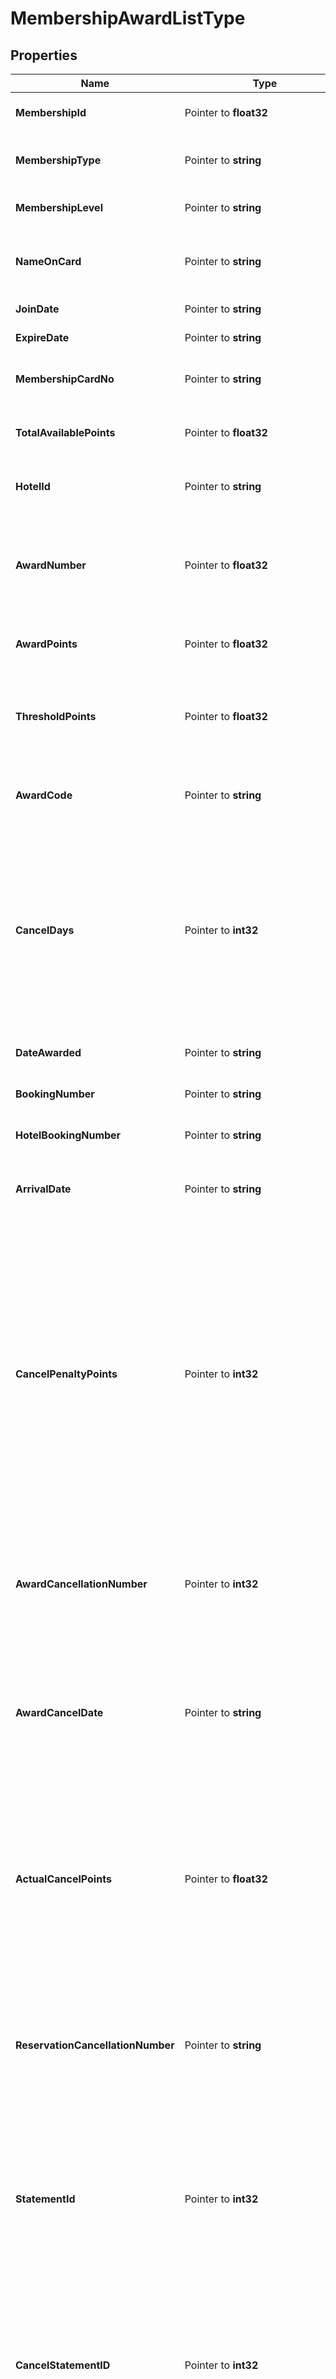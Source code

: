 # MembershipAwardListType

## Properties

Name | Type | Description | Notes
------------ | ------------- | ------------- | -------------
**MembershipId** | Pointer to **float32** | Card number of the membership. | [optional] 
**MembershipType** | Pointer to **string** | Membership type for which awards are defined. | [optional] 
**MembershipLevel** | Pointer to **string** | Level of this Membership Type. | [optional] 
**NameOnCard** | Pointer to **string** | Name to be displayed on the membership card. | [optional] 
**JoinDate** | Pointer to **string** | Joined date on the Card. | [optional] 
**ExpireDate** | Pointer to **string** | Expiry date on the Card. | [optional] 
**MembershipCardNo** | Pointer to **string** | Indicates Membership Card Number. | [optional] 
**TotalAvailablePoints** | Pointer to **float32** | Total award points available for redemption. | [optional] 
**HotelId** | Pointer to **string** | Property at which the award was issued. | [optional] 
**AwardNumber** | Pointer to **float32** | An identifying number of the award, assigned by the system when the award was issued. | [optional] 
**AwardPoints** | Pointer to **float32** | Number of points required by the award. | [optional] 
**ThresholdPoints** | Pointer to **float32** | Indicates member is below the threshold limit or not to request award. | [optional] 
**AwardCode** | Pointer to **string** | Code assigned to this membership award. | [optional] 
**CancelDays** | Pointer to **int32** | The cancel days, set up in awards configuration that establishes the number of days before arrival when a reservation may be cancelled without an award points penalty. | [optional] 
**DateAwarded** | Pointer to **string** | Date when the award was issued | [optional] 
**BookingNumber** | Pointer to **string** | Reservation confirmation number. | [optional] 
**HotelBookingNumber** | Pointer to **string** | Property Reservation number. | [optional] 
**ArrivalDate** | Pointer to **string** | The arrival date of the stay for when the award is associated. | [optional] 
**CancelPenaltyPoints** | Pointer to **int32** | The award points that will be deducted (based on a cancel days restriction) if the award is cancelled. (Cancel days, set up in awards configuration, and establish the number of days before arrival when a reservation may be cancelled without an award points penalty.) | [optional] 
**AwardCancellationNumber** | Pointer to **int32** | If the award was cancelled, the system-generated award cancellation number appears here. | [optional] 
**AwardCancelDate** | Pointer to **string** | If the reservation associated with the award was cancelled, the reservation cancellation date appears here. | [optional] 
**ActualCancelPoints** | Pointer to **float32** | The number of points actually deducted from the member&#39;s total award points if there is a penalty points restriction associated with the award cancellation. | [optional] 
**ReservationCancellationNumber** | Pointer to **string** | If the reservation associated with the award was cancelled, the reservation cancellation number appears here. | [optional] 
**StatementId** | Pointer to **int32** | If this award was included on a statement, the statement ID appears here. The field is blank if the award has not yet been reported on a statement | [optional] 
**CancelStatementID** | Pointer to **int32** | If this award was included on a statement, the cancel statement ID appears here. The field is blank if the award has not yet been reported on a statement | [optional] 
**MemberStatementId** | Pointer to **int32** | If this award was included on a statement, the member statement ID appears here. The field is blank if the award has not yet been reported on a statement | [optional] 
**CancelMemberStatementID** | Pointer to **int32** | If this award was included on a statement, the cancel member statement ID appears here. The field is blank if the award has not yet been reported on a statement | [optional] 
**NumberOfNights** | Pointer to **int32** | Number of nights cancel policy is applicable. | [optional] 
**StayDate** | Pointer to **string** | The date of the reservation associated with the award. There may be more than one date (multiple nights) associated with award | [optional] 
**DepartureDate** | Pointer to **string** | The date of the departure of the reservation associated with the award. There may be more than one date (multiple nights) associated with award | [optional] 
**CancelPolicyType** | Pointer to **string** | Type of cancel policy. | [optional] 
**AwardSource** | Pointer to **string** | The source for the reservation associated with the award. | [optional] 
**CalculatedCancelPoints** | Pointer to **float32** | Total calculated points to cancel an issued award. | [optional] 
**AwardBasedOn** | Pointer to [**MembershipAwardBasedOnType**](MembershipAwardBasedOnType.md) |  | [optional] 
**PmsResvNo** | Pointer to **string** | Indicates PMS Reservation Number. | [optional] 
**CrsBookNo** | Pointer to **string** | Indicates CRS Booking Number. | [optional] 
**Product** | Pointer to **string** | Indicates the Product associated with the award. | [optional] 
**RatePlanCode** | Pointer to **string** | Rate plan code associated with the award. | [optional] 

## Methods

### NewMembershipAwardListType

`func NewMembershipAwardListType() *MembershipAwardListType`

NewMembershipAwardListType instantiates a new MembershipAwardListType object
This constructor will assign default values to properties that have it defined,
and makes sure properties required by API are set, but the set of arguments
will change when the set of required properties is changed

### NewMembershipAwardListTypeWithDefaults

`func NewMembershipAwardListTypeWithDefaults() *MembershipAwardListType`

NewMembershipAwardListTypeWithDefaults instantiates a new MembershipAwardListType object
This constructor will only assign default values to properties that have it defined,
but it doesn't guarantee that properties required by API are set

### GetMembershipId

`func (o *MembershipAwardListType) GetMembershipId() float32`

GetMembershipId returns the MembershipId field if non-nil, zero value otherwise.

### GetMembershipIdOk

`func (o *MembershipAwardListType) GetMembershipIdOk() (*float32, bool)`

GetMembershipIdOk returns a tuple with the MembershipId field if it's non-nil, zero value otherwise
and a boolean to check if the value has been set.

### SetMembershipId

`func (o *MembershipAwardListType) SetMembershipId(v float32)`

SetMembershipId sets MembershipId field to given value.

### HasMembershipId

`func (o *MembershipAwardListType) HasMembershipId() bool`

HasMembershipId returns a boolean if a field has been set.

### GetMembershipType

`func (o *MembershipAwardListType) GetMembershipType() string`

GetMembershipType returns the MembershipType field if non-nil, zero value otherwise.

### GetMembershipTypeOk

`func (o *MembershipAwardListType) GetMembershipTypeOk() (*string, bool)`

GetMembershipTypeOk returns a tuple with the MembershipType field if it's non-nil, zero value otherwise
and a boolean to check if the value has been set.

### SetMembershipType

`func (o *MembershipAwardListType) SetMembershipType(v string)`

SetMembershipType sets MembershipType field to given value.

### HasMembershipType

`func (o *MembershipAwardListType) HasMembershipType() bool`

HasMembershipType returns a boolean if a field has been set.

### GetMembershipLevel

`func (o *MembershipAwardListType) GetMembershipLevel() string`

GetMembershipLevel returns the MembershipLevel field if non-nil, zero value otherwise.

### GetMembershipLevelOk

`func (o *MembershipAwardListType) GetMembershipLevelOk() (*string, bool)`

GetMembershipLevelOk returns a tuple with the MembershipLevel field if it's non-nil, zero value otherwise
and a boolean to check if the value has been set.

### SetMembershipLevel

`func (o *MembershipAwardListType) SetMembershipLevel(v string)`

SetMembershipLevel sets MembershipLevel field to given value.

### HasMembershipLevel

`func (o *MembershipAwardListType) HasMembershipLevel() bool`

HasMembershipLevel returns a boolean if a field has been set.

### GetNameOnCard

`func (o *MembershipAwardListType) GetNameOnCard() string`

GetNameOnCard returns the NameOnCard field if non-nil, zero value otherwise.

### GetNameOnCardOk

`func (o *MembershipAwardListType) GetNameOnCardOk() (*string, bool)`

GetNameOnCardOk returns a tuple with the NameOnCard field if it's non-nil, zero value otherwise
and a boolean to check if the value has been set.

### SetNameOnCard

`func (o *MembershipAwardListType) SetNameOnCard(v string)`

SetNameOnCard sets NameOnCard field to given value.

### HasNameOnCard

`func (o *MembershipAwardListType) HasNameOnCard() bool`

HasNameOnCard returns a boolean if a field has been set.

### GetJoinDate

`func (o *MembershipAwardListType) GetJoinDate() string`

GetJoinDate returns the JoinDate field if non-nil, zero value otherwise.

### GetJoinDateOk

`func (o *MembershipAwardListType) GetJoinDateOk() (*string, bool)`

GetJoinDateOk returns a tuple with the JoinDate field if it's non-nil, zero value otherwise
and a boolean to check if the value has been set.

### SetJoinDate

`func (o *MembershipAwardListType) SetJoinDate(v string)`

SetJoinDate sets JoinDate field to given value.

### HasJoinDate

`func (o *MembershipAwardListType) HasJoinDate() bool`

HasJoinDate returns a boolean if a field has been set.

### GetExpireDate

`func (o *MembershipAwardListType) GetExpireDate() string`

GetExpireDate returns the ExpireDate field if non-nil, zero value otherwise.

### GetExpireDateOk

`func (o *MembershipAwardListType) GetExpireDateOk() (*string, bool)`

GetExpireDateOk returns a tuple with the ExpireDate field if it's non-nil, zero value otherwise
and a boolean to check if the value has been set.

### SetExpireDate

`func (o *MembershipAwardListType) SetExpireDate(v string)`

SetExpireDate sets ExpireDate field to given value.

### HasExpireDate

`func (o *MembershipAwardListType) HasExpireDate() bool`

HasExpireDate returns a boolean if a field has been set.

### GetMembershipCardNo

`func (o *MembershipAwardListType) GetMembershipCardNo() string`

GetMembershipCardNo returns the MembershipCardNo field if non-nil, zero value otherwise.

### GetMembershipCardNoOk

`func (o *MembershipAwardListType) GetMembershipCardNoOk() (*string, bool)`

GetMembershipCardNoOk returns a tuple with the MembershipCardNo field if it's non-nil, zero value otherwise
and a boolean to check if the value has been set.

### SetMembershipCardNo

`func (o *MembershipAwardListType) SetMembershipCardNo(v string)`

SetMembershipCardNo sets MembershipCardNo field to given value.

### HasMembershipCardNo

`func (o *MembershipAwardListType) HasMembershipCardNo() bool`

HasMembershipCardNo returns a boolean if a field has been set.

### GetTotalAvailablePoints

`func (o *MembershipAwardListType) GetTotalAvailablePoints() float32`

GetTotalAvailablePoints returns the TotalAvailablePoints field if non-nil, zero value otherwise.

### GetTotalAvailablePointsOk

`func (o *MembershipAwardListType) GetTotalAvailablePointsOk() (*float32, bool)`

GetTotalAvailablePointsOk returns a tuple with the TotalAvailablePoints field if it's non-nil, zero value otherwise
and a boolean to check if the value has been set.

### SetTotalAvailablePoints

`func (o *MembershipAwardListType) SetTotalAvailablePoints(v float32)`

SetTotalAvailablePoints sets TotalAvailablePoints field to given value.

### HasTotalAvailablePoints

`func (o *MembershipAwardListType) HasTotalAvailablePoints() bool`

HasTotalAvailablePoints returns a boolean if a field has been set.

### GetHotelId

`func (o *MembershipAwardListType) GetHotelId() string`

GetHotelId returns the HotelId field if non-nil, zero value otherwise.

### GetHotelIdOk

`func (o *MembershipAwardListType) GetHotelIdOk() (*string, bool)`

GetHotelIdOk returns a tuple with the HotelId field if it's non-nil, zero value otherwise
and a boolean to check if the value has been set.

### SetHotelId

`func (o *MembershipAwardListType) SetHotelId(v string)`

SetHotelId sets HotelId field to given value.

### HasHotelId

`func (o *MembershipAwardListType) HasHotelId() bool`

HasHotelId returns a boolean if a field has been set.

### GetAwardNumber

`func (o *MembershipAwardListType) GetAwardNumber() float32`

GetAwardNumber returns the AwardNumber field if non-nil, zero value otherwise.

### GetAwardNumberOk

`func (o *MembershipAwardListType) GetAwardNumberOk() (*float32, bool)`

GetAwardNumberOk returns a tuple with the AwardNumber field if it's non-nil, zero value otherwise
and a boolean to check if the value has been set.

### SetAwardNumber

`func (o *MembershipAwardListType) SetAwardNumber(v float32)`

SetAwardNumber sets AwardNumber field to given value.

### HasAwardNumber

`func (o *MembershipAwardListType) HasAwardNumber() bool`

HasAwardNumber returns a boolean if a field has been set.

### GetAwardPoints

`func (o *MembershipAwardListType) GetAwardPoints() float32`

GetAwardPoints returns the AwardPoints field if non-nil, zero value otherwise.

### GetAwardPointsOk

`func (o *MembershipAwardListType) GetAwardPointsOk() (*float32, bool)`

GetAwardPointsOk returns a tuple with the AwardPoints field if it's non-nil, zero value otherwise
and a boolean to check if the value has been set.

### SetAwardPoints

`func (o *MembershipAwardListType) SetAwardPoints(v float32)`

SetAwardPoints sets AwardPoints field to given value.

### HasAwardPoints

`func (o *MembershipAwardListType) HasAwardPoints() bool`

HasAwardPoints returns a boolean if a field has been set.

### GetThresholdPoints

`func (o *MembershipAwardListType) GetThresholdPoints() float32`

GetThresholdPoints returns the ThresholdPoints field if non-nil, zero value otherwise.

### GetThresholdPointsOk

`func (o *MembershipAwardListType) GetThresholdPointsOk() (*float32, bool)`

GetThresholdPointsOk returns a tuple with the ThresholdPoints field if it's non-nil, zero value otherwise
and a boolean to check if the value has been set.

### SetThresholdPoints

`func (o *MembershipAwardListType) SetThresholdPoints(v float32)`

SetThresholdPoints sets ThresholdPoints field to given value.

### HasThresholdPoints

`func (o *MembershipAwardListType) HasThresholdPoints() bool`

HasThresholdPoints returns a boolean if a field has been set.

### GetAwardCode

`func (o *MembershipAwardListType) GetAwardCode() string`

GetAwardCode returns the AwardCode field if non-nil, zero value otherwise.

### GetAwardCodeOk

`func (o *MembershipAwardListType) GetAwardCodeOk() (*string, bool)`

GetAwardCodeOk returns a tuple with the AwardCode field if it's non-nil, zero value otherwise
and a boolean to check if the value has been set.

### SetAwardCode

`func (o *MembershipAwardListType) SetAwardCode(v string)`

SetAwardCode sets AwardCode field to given value.

### HasAwardCode

`func (o *MembershipAwardListType) HasAwardCode() bool`

HasAwardCode returns a boolean if a field has been set.

### GetCancelDays

`func (o *MembershipAwardListType) GetCancelDays() int32`

GetCancelDays returns the CancelDays field if non-nil, zero value otherwise.

### GetCancelDaysOk

`func (o *MembershipAwardListType) GetCancelDaysOk() (*int32, bool)`

GetCancelDaysOk returns a tuple with the CancelDays field if it's non-nil, zero value otherwise
and a boolean to check if the value has been set.

### SetCancelDays

`func (o *MembershipAwardListType) SetCancelDays(v int32)`

SetCancelDays sets CancelDays field to given value.

### HasCancelDays

`func (o *MembershipAwardListType) HasCancelDays() bool`

HasCancelDays returns a boolean if a field has been set.

### GetDateAwarded

`func (o *MembershipAwardListType) GetDateAwarded() string`

GetDateAwarded returns the DateAwarded field if non-nil, zero value otherwise.

### GetDateAwardedOk

`func (o *MembershipAwardListType) GetDateAwardedOk() (*string, bool)`

GetDateAwardedOk returns a tuple with the DateAwarded field if it's non-nil, zero value otherwise
and a boolean to check if the value has been set.

### SetDateAwarded

`func (o *MembershipAwardListType) SetDateAwarded(v string)`

SetDateAwarded sets DateAwarded field to given value.

### HasDateAwarded

`func (o *MembershipAwardListType) HasDateAwarded() bool`

HasDateAwarded returns a boolean if a field has been set.

### GetBookingNumber

`func (o *MembershipAwardListType) GetBookingNumber() string`

GetBookingNumber returns the BookingNumber field if non-nil, zero value otherwise.

### GetBookingNumberOk

`func (o *MembershipAwardListType) GetBookingNumberOk() (*string, bool)`

GetBookingNumberOk returns a tuple with the BookingNumber field if it's non-nil, zero value otherwise
and a boolean to check if the value has been set.

### SetBookingNumber

`func (o *MembershipAwardListType) SetBookingNumber(v string)`

SetBookingNumber sets BookingNumber field to given value.

### HasBookingNumber

`func (o *MembershipAwardListType) HasBookingNumber() bool`

HasBookingNumber returns a boolean if a field has been set.

### GetHotelBookingNumber

`func (o *MembershipAwardListType) GetHotelBookingNumber() string`

GetHotelBookingNumber returns the HotelBookingNumber field if non-nil, zero value otherwise.

### GetHotelBookingNumberOk

`func (o *MembershipAwardListType) GetHotelBookingNumberOk() (*string, bool)`

GetHotelBookingNumberOk returns a tuple with the HotelBookingNumber field if it's non-nil, zero value otherwise
and a boolean to check if the value has been set.

### SetHotelBookingNumber

`func (o *MembershipAwardListType) SetHotelBookingNumber(v string)`

SetHotelBookingNumber sets HotelBookingNumber field to given value.

### HasHotelBookingNumber

`func (o *MembershipAwardListType) HasHotelBookingNumber() bool`

HasHotelBookingNumber returns a boolean if a field has been set.

### GetArrivalDate

`func (o *MembershipAwardListType) GetArrivalDate() string`

GetArrivalDate returns the ArrivalDate field if non-nil, zero value otherwise.

### GetArrivalDateOk

`func (o *MembershipAwardListType) GetArrivalDateOk() (*string, bool)`

GetArrivalDateOk returns a tuple with the ArrivalDate field if it's non-nil, zero value otherwise
and a boolean to check if the value has been set.

### SetArrivalDate

`func (o *MembershipAwardListType) SetArrivalDate(v string)`

SetArrivalDate sets ArrivalDate field to given value.

### HasArrivalDate

`func (o *MembershipAwardListType) HasArrivalDate() bool`

HasArrivalDate returns a boolean if a field has been set.

### GetCancelPenaltyPoints

`func (o *MembershipAwardListType) GetCancelPenaltyPoints() int32`

GetCancelPenaltyPoints returns the CancelPenaltyPoints field if non-nil, zero value otherwise.

### GetCancelPenaltyPointsOk

`func (o *MembershipAwardListType) GetCancelPenaltyPointsOk() (*int32, bool)`

GetCancelPenaltyPointsOk returns a tuple with the CancelPenaltyPoints field if it's non-nil, zero value otherwise
and a boolean to check if the value has been set.

### SetCancelPenaltyPoints

`func (o *MembershipAwardListType) SetCancelPenaltyPoints(v int32)`

SetCancelPenaltyPoints sets CancelPenaltyPoints field to given value.

### HasCancelPenaltyPoints

`func (o *MembershipAwardListType) HasCancelPenaltyPoints() bool`

HasCancelPenaltyPoints returns a boolean if a field has been set.

### GetAwardCancellationNumber

`func (o *MembershipAwardListType) GetAwardCancellationNumber() int32`

GetAwardCancellationNumber returns the AwardCancellationNumber field if non-nil, zero value otherwise.

### GetAwardCancellationNumberOk

`func (o *MembershipAwardListType) GetAwardCancellationNumberOk() (*int32, bool)`

GetAwardCancellationNumberOk returns a tuple with the AwardCancellationNumber field if it's non-nil, zero value otherwise
and a boolean to check if the value has been set.

### SetAwardCancellationNumber

`func (o *MembershipAwardListType) SetAwardCancellationNumber(v int32)`

SetAwardCancellationNumber sets AwardCancellationNumber field to given value.

### HasAwardCancellationNumber

`func (o *MembershipAwardListType) HasAwardCancellationNumber() bool`

HasAwardCancellationNumber returns a boolean if a field has been set.

### GetAwardCancelDate

`func (o *MembershipAwardListType) GetAwardCancelDate() string`

GetAwardCancelDate returns the AwardCancelDate field if non-nil, zero value otherwise.

### GetAwardCancelDateOk

`func (o *MembershipAwardListType) GetAwardCancelDateOk() (*string, bool)`

GetAwardCancelDateOk returns a tuple with the AwardCancelDate field if it's non-nil, zero value otherwise
and a boolean to check if the value has been set.

### SetAwardCancelDate

`func (o *MembershipAwardListType) SetAwardCancelDate(v string)`

SetAwardCancelDate sets AwardCancelDate field to given value.

### HasAwardCancelDate

`func (o *MembershipAwardListType) HasAwardCancelDate() bool`

HasAwardCancelDate returns a boolean if a field has been set.

### GetActualCancelPoints

`func (o *MembershipAwardListType) GetActualCancelPoints() float32`

GetActualCancelPoints returns the ActualCancelPoints field if non-nil, zero value otherwise.

### GetActualCancelPointsOk

`func (o *MembershipAwardListType) GetActualCancelPointsOk() (*float32, bool)`

GetActualCancelPointsOk returns a tuple with the ActualCancelPoints field if it's non-nil, zero value otherwise
and a boolean to check if the value has been set.

### SetActualCancelPoints

`func (o *MembershipAwardListType) SetActualCancelPoints(v float32)`

SetActualCancelPoints sets ActualCancelPoints field to given value.

### HasActualCancelPoints

`func (o *MembershipAwardListType) HasActualCancelPoints() bool`

HasActualCancelPoints returns a boolean if a field has been set.

### GetReservationCancellationNumber

`func (o *MembershipAwardListType) GetReservationCancellationNumber() string`

GetReservationCancellationNumber returns the ReservationCancellationNumber field if non-nil, zero value otherwise.

### GetReservationCancellationNumberOk

`func (o *MembershipAwardListType) GetReservationCancellationNumberOk() (*string, bool)`

GetReservationCancellationNumberOk returns a tuple with the ReservationCancellationNumber field if it's non-nil, zero value otherwise
and a boolean to check if the value has been set.

### SetReservationCancellationNumber

`func (o *MembershipAwardListType) SetReservationCancellationNumber(v string)`

SetReservationCancellationNumber sets ReservationCancellationNumber field to given value.

### HasReservationCancellationNumber

`func (o *MembershipAwardListType) HasReservationCancellationNumber() bool`

HasReservationCancellationNumber returns a boolean if a field has been set.

### GetStatementId

`func (o *MembershipAwardListType) GetStatementId() int32`

GetStatementId returns the StatementId field if non-nil, zero value otherwise.

### GetStatementIdOk

`func (o *MembershipAwardListType) GetStatementIdOk() (*int32, bool)`

GetStatementIdOk returns a tuple with the StatementId field if it's non-nil, zero value otherwise
and a boolean to check if the value has been set.

### SetStatementId

`func (o *MembershipAwardListType) SetStatementId(v int32)`

SetStatementId sets StatementId field to given value.

### HasStatementId

`func (o *MembershipAwardListType) HasStatementId() bool`

HasStatementId returns a boolean if a field has been set.

### GetCancelStatementID

`func (o *MembershipAwardListType) GetCancelStatementID() int32`

GetCancelStatementID returns the CancelStatementID field if non-nil, zero value otherwise.

### GetCancelStatementIDOk

`func (o *MembershipAwardListType) GetCancelStatementIDOk() (*int32, bool)`

GetCancelStatementIDOk returns a tuple with the CancelStatementID field if it's non-nil, zero value otherwise
and a boolean to check if the value has been set.

### SetCancelStatementID

`func (o *MembershipAwardListType) SetCancelStatementID(v int32)`

SetCancelStatementID sets CancelStatementID field to given value.

### HasCancelStatementID

`func (o *MembershipAwardListType) HasCancelStatementID() bool`

HasCancelStatementID returns a boolean if a field has been set.

### GetMemberStatementId

`func (o *MembershipAwardListType) GetMemberStatementId() int32`

GetMemberStatementId returns the MemberStatementId field if non-nil, zero value otherwise.

### GetMemberStatementIdOk

`func (o *MembershipAwardListType) GetMemberStatementIdOk() (*int32, bool)`

GetMemberStatementIdOk returns a tuple with the MemberStatementId field if it's non-nil, zero value otherwise
and a boolean to check if the value has been set.

### SetMemberStatementId

`func (o *MembershipAwardListType) SetMemberStatementId(v int32)`

SetMemberStatementId sets MemberStatementId field to given value.

### HasMemberStatementId

`func (o *MembershipAwardListType) HasMemberStatementId() bool`

HasMemberStatementId returns a boolean if a field has been set.

### GetCancelMemberStatementID

`func (o *MembershipAwardListType) GetCancelMemberStatementID() int32`

GetCancelMemberStatementID returns the CancelMemberStatementID field if non-nil, zero value otherwise.

### GetCancelMemberStatementIDOk

`func (o *MembershipAwardListType) GetCancelMemberStatementIDOk() (*int32, bool)`

GetCancelMemberStatementIDOk returns a tuple with the CancelMemberStatementID field if it's non-nil, zero value otherwise
and a boolean to check if the value has been set.

### SetCancelMemberStatementID

`func (o *MembershipAwardListType) SetCancelMemberStatementID(v int32)`

SetCancelMemberStatementID sets CancelMemberStatementID field to given value.

### HasCancelMemberStatementID

`func (o *MembershipAwardListType) HasCancelMemberStatementID() bool`

HasCancelMemberStatementID returns a boolean if a field has been set.

### GetNumberOfNights

`func (o *MembershipAwardListType) GetNumberOfNights() int32`

GetNumberOfNights returns the NumberOfNights field if non-nil, zero value otherwise.

### GetNumberOfNightsOk

`func (o *MembershipAwardListType) GetNumberOfNightsOk() (*int32, bool)`

GetNumberOfNightsOk returns a tuple with the NumberOfNights field if it's non-nil, zero value otherwise
and a boolean to check if the value has been set.

### SetNumberOfNights

`func (o *MembershipAwardListType) SetNumberOfNights(v int32)`

SetNumberOfNights sets NumberOfNights field to given value.

### HasNumberOfNights

`func (o *MembershipAwardListType) HasNumberOfNights() bool`

HasNumberOfNights returns a boolean if a field has been set.

### GetStayDate

`func (o *MembershipAwardListType) GetStayDate() string`

GetStayDate returns the StayDate field if non-nil, zero value otherwise.

### GetStayDateOk

`func (o *MembershipAwardListType) GetStayDateOk() (*string, bool)`

GetStayDateOk returns a tuple with the StayDate field if it's non-nil, zero value otherwise
and a boolean to check if the value has been set.

### SetStayDate

`func (o *MembershipAwardListType) SetStayDate(v string)`

SetStayDate sets StayDate field to given value.

### HasStayDate

`func (o *MembershipAwardListType) HasStayDate() bool`

HasStayDate returns a boolean if a field has been set.

### GetDepartureDate

`func (o *MembershipAwardListType) GetDepartureDate() string`

GetDepartureDate returns the DepartureDate field if non-nil, zero value otherwise.

### GetDepartureDateOk

`func (o *MembershipAwardListType) GetDepartureDateOk() (*string, bool)`

GetDepartureDateOk returns a tuple with the DepartureDate field if it's non-nil, zero value otherwise
and a boolean to check if the value has been set.

### SetDepartureDate

`func (o *MembershipAwardListType) SetDepartureDate(v string)`

SetDepartureDate sets DepartureDate field to given value.

### HasDepartureDate

`func (o *MembershipAwardListType) HasDepartureDate() bool`

HasDepartureDate returns a boolean if a field has been set.

### GetCancelPolicyType

`func (o *MembershipAwardListType) GetCancelPolicyType() string`

GetCancelPolicyType returns the CancelPolicyType field if non-nil, zero value otherwise.

### GetCancelPolicyTypeOk

`func (o *MembershipAwardListType) GetCancelPolicyTypeOk() (*string, bool)`

GetCancelPolicyTypeOk returns a tuple with the CancelPolicyType field if it's non-nil, zero value otherwise
and a boolean to check if the value has been set.

### SetCancelPolicyType

`func (o *MembershipAwardListType) SetCancelPolicyType(v string)`

SetCancelPolicyType sets CancelPolicyType field to given value.

### HasCancelPolicyType

`func (o *MembershipAwardListType) HasCancelPolicyType() bool`

HasCancelPolicyType returns a boolean if a field has been set.

### GetAwardSource

`func (o *MembershipAwardListType) GetAwardSource() string`

GetAwardSource returns the AwardSource field if non-nil, zero value otherwise.

### GetAwardSourceOk

`func (o *MembershipAwardListType) GetAwardSourceOk() (*string, bool)`

GetAwardSourceOk returns a tuple with the AwardSource field if it's non-nil, zero value otherwise
and a boolean to check if the value has been set.

### SetAwardSource

`func (o *MembershipAwardListType) SetAwardSource(v string)`

SetAwardSource sets AwardSource field to given value.

### HasAwardSource

`func (o *MembershipAwardListType) HasAwardSource() bool`

HasAwardSource returns a boolean if a field has been set.

### GetCalculatedCancelPoints

`func (o *MembershipAwardListType) GetCalculatedCancelPoints() float32`

GetCalculatedCancelPoints returns the CalculatedCancelPoints field if non-nil, zero value otherwise.

### GetCalculatedCancelPointsOk

`func (o *MembershipAwardListType) GetCalculatedCancelPointsOk() (*float32, bool)`

GetCalculatedCancelPointsOk returns a tuple with the CalculatedCancelPoints field if it's non-nil, zero value otherwise
and a boolean to check if the value has been set.

### SetCalculatedCancelPoints

`func (o *MembershipAwardListType) SetCalculatedCancelPoints(v float32)`

SetCalculatedCancelPoints sets CalculatedCancelPoints field to given value.

### HasCalculatedCancelPoints

`func (o *MembershipAwardListType) HasCalculatedCancelPoints() bool`

HasCalculatedCancelPoints returns a boolean if a field has been set.

### GetAwardBasedOn

`func (o *MembershipAwardListType) GetAwardBasedOn() MembershipAwardBasedOnType`

GetAwardBasedOn returns the AwardBasedOn field if non-nil, zero value otherwise.

### GetAwardBasedOnOk

`func (o *MembershipAwardListType) GetAwardBasedOnOk() (*MembershipAwardBasedOnType, bool)`

GetAwardBasedOnOk returns a tuple with the AwardBasedOn field if it's non-nil, zero value otherwise
and a boolean to check if the value has been set.

### SetAwardBasedOn

`func (o *MembershipAwardListType) SetAwardBasedOn(v MembershipAwardBasedOnType)`

SetAwardBasedOn sets AwardBasedOn field to given value.

### HasAwardBasedOn

`func (o *MembershipAwardListType) HasAwardBasedOn() bool`

HasAwardBasedOn returns a boolean if a field has been set.

### GetPmsResvNo

`func (o *MembershipAwardListType) GetPmsResvNo() string`

GetPmsResvNo returns the PmsResvNo field if non-nil, zero value otherwise.

### GetPmsResvNoOk

`func (o *MembershipAwardListType) GetPmsResvNoOk() (*string, bool)`

GetPmsResvNoOk returns a tuple with the PmsResvNo field if it's non-nil, zero value otherwise
and a boolean to check if the value has been set.

### SetPmsResvNo

`func (o *MembershipAwardListType) SetPmsResvNo(v string)`

SetPmsResvNo sets PmsResvNo field to given value.

### HasPmsResvNo

`func (o *MembershipAwardListType) HasPmsResvNo() bool`

HasPmsResvNo returns a boolean if a field has been set.

### GetCrsBookNo

`func (o *MembershipAwardListType) GetCrsBookNo() string`

GetCrsBookNo returns the CrsBookNo field if non-nil, zero value otherwise.

### GetCrsBookNoOk

`func (o *MembershipAwardListType) GetCrsBookNoOk() (*string, bool)`

GetCrsBookNoOk returns a tuple with the CrsBookNo field if it's non-nil, zero value otherwise
and a boolean to check if the value has been set.

### SetCrsBookNo

`func (o *MembershipAwardListType) SetCrsBookNo(v string)`

SetCrsBookNo sets CrsBookNo field to given value.

### HasCrsBookNo

`func (o *MembershipAwardListType) HasCrsBookNo() bool`

HasCrsBookNo returns a boolean if a field has been set.

### GetProduct

`func (o *MembershipAwardListType) GetProduct() string`

GetProduct returns the Product field if non-nil, zero value otherwise.

### GetProductOk

`func (o *MembershipAwardListType) GetProductOk() (*string, bool)`

GetProductOk returns a tuple with the Product field if it's non-nil, zero value otherwise
and a boolean to check if the value has been set.

### SetProduct

`func (o *MembershipAwardListType) SetProduct(v string)`

SetProduct sets Product field to given value.

### HasProduct

`func (o *MembershipAwardListType) HasProduct() bool`

HasProduct returns a boolean if a field has been set.

### GetRatePlanCode

`func (o *MembershipAwardListType) GetRatePlanCode() string`

GetRatePlanCode returns the RatePlanCode field if non-nil, zero value otherwise.

### GetRatePlanCodeOk

`func (o *MembershipAwardListType) GetRatePlanCodeOk() (*string, bool)`

GetRatePlanCodeOk returns a tuple with the RatePlanCode field if it's non-nil, zero value otherwise
and a boolean to check if the value has been set.

### SetRatePlanCode

`func (o *MembershipAwardListType) SetRatePlanCode(v string)`

SetRatePlanCode sets RatePlanCode field to given value.

### HasRatePlanCode

`func (o *MembershipAwardListType) HasRatePlanCode() bool`

HasRatePlanCode returns a boolean if a field has been set.


[[Back to Model list]](../README.md#documentation-for-models) [[Back to API list]](../README.md#documentation-for-api-endpoints) [[Back to README]](../README.md)


